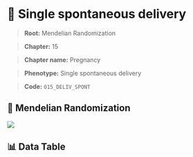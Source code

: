 # 🧪 Single spontaneous delivery

> **Root:** Mendelian Randomization

> **Chapter:** 15  

> **Chapter name:** Pregnancy

> **Phenotype:** Single spontaneous delivery  

> **Code:** `O15_DELIV_SPONT`

## 🧬 Mendelian Randomization  

<img src="/MR/Figures/Forward/O15_DELIV_SPONT.png"/>

## 📊 Data Table

<CsvTableMRF src="/public/MR/Data/Forward/O15_DELIV_SPONT.csv"/>
